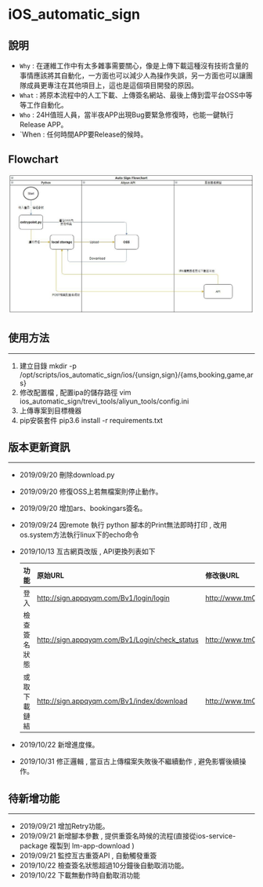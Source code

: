 # iOS_automatic_sign

## 說明
* `Why`  : 在運維工作中有太多雜事需要關心，像是上傳下載這種沒有技術含量的事情應該將其自動化，一方面也可以減少人為操作失誤，另一方面也可以讓團隊成員更專注在其他項目上，這也是這個項目開發的原因。
* `What` : 將原本流程中的人工下載、上傳簽名網站、最後上傳到雲平台OSS中等等工作自動化。
* `Who`  : 24H值班人員，當半夜APP出現Bug要緊急修復時，也能一鍵執行Release APP。
* `When : 任何時間APP要Release的候時。



## Flowchart
![Flowchart](Flowchart.jpg)



## 使用方法
---
1. 建立目錄
    mkdir -p /opt/scripts/ios_automatic_sign/ios/{unsign,sign}/{ams,booking,game,ars}
2. 修改配置檔 , 配置ipa的儲存路徑
    vim ios_automatic_sign/trevi_tools/aliyun_tools/config.ini
3. 上傳專案到目標機器
4. pip安裝套件
    pip3.6 install -r requirements.txt


## 版本更新資訊
---
* 2019/09/20 刪除download.py
* 2019/09/20 修復OSS上若無檔案則停止動作。
* 2019/09/20 增加ars、bookingars簽名。
* 2019/09/24 因remote 執行 python 腳本的Print無法即時打印 , 改用os.system方法執行linux下的echo命令
* 2019/10/13 亙古網頁改版 , API更換列表如下
    
    | 功能         	| 原始URL                                        	| 修改後URL                                    	|
    |--------------	|------------------------------------------------	|----------------------------------------------	|
    | 登入         	| http://sign.appqyqm.com/Bv1/login/login        	| http://www.tm0479.com/Bv1/login/login        	|
    | 檢查簽名狀態 	| http://sign.appqyqm.com/Bv1/Login/check_status 	| http://www.tm0479.com/Bv1/Login/check_status 	|
    | 或取下載鏈結 	| http://sign.appqyqm.com/Bv1/index/download     	| http://www.tm0479.com/Bv1/index/download     	|

* 2019/10/22 新增進度條。
* 2019/10/31 修正邏輯 , 當亘古上傳檔案失敗後不繼續動作 , 避免影響後續操作。


## 待新增功能
---
* 2019/09/21 增加Retry功能。
* 2019/09/21 新增腳本參數 , 提供重簽名時候的流程(直接從ios-service-package 複製到 lm-app-download )
* 2019/09/21 監控亙古重簽API , 自動觸發重簽
* 2019/10/22 檢查簽名狀態超過10分鐘後自動取消功能。
* 2019/10/22 下載無動作時自動取消功能
